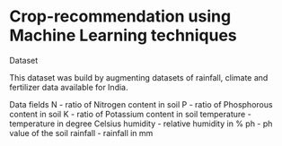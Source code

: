 # Crop-recommendation using Machine Learning techniques

Dataset

This dataset was build by augmenting datasets of rainfall, climate and fertilizer data available for India.

Data fields
N - ratio of Nitrogen content in soil
P - ratio of Phosphorous content in soil
K - ratio of Potassium content in soil
temperature - temperature in degree Celsius
humidity - relative humidity in %
ph - ph value of the soil
rainfall - rainfall in mm
